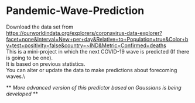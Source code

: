 # Pandemic-Wave-Prediction
Download the data set from https://ourworldindata.org/explorers/coronavirus-data-explorer?facet=none&Interval=New+per+day&Relative+to+Population=true&Color+by+test+positivity=false&country=~IND&Metric=Confirmed+deaths \
This is a mini-project in which the next COVID-19 wave is predicted (If there is going to be one).\
It is based on previous statistics.\
You can alter or update the data to make predictions about forecoming waves.\

** *More advanced version of this predictor based on Gaussians is being developed* **
